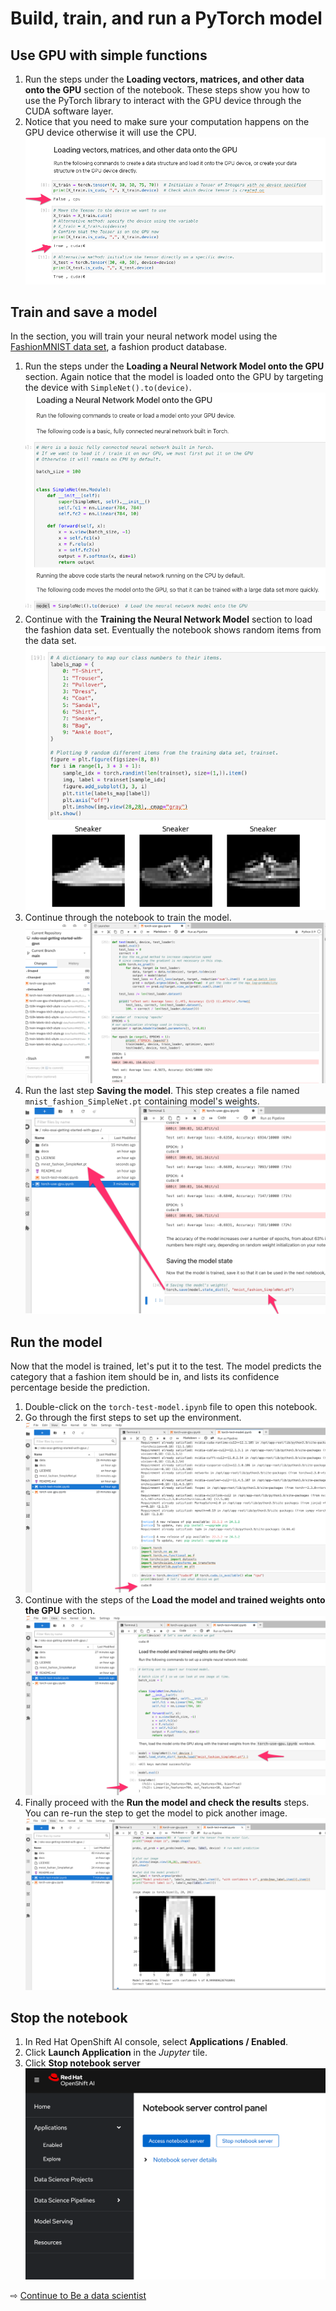 # Build, train, and run a PyTorch model

## Use GPU with simple functions

1. Run the steps under the **Loading vectors, matrices, and other data onto the GPU** section of the notebook. These steps show you how to use the PyTorch library to interact with the GPU device through the CUDA software layer.
1. Notice that you need to make sure your computation happens on the GPU device otherwise it will use the CPU.
   ![](images/40-use-gpu.png ':size=600')

## Train and save a model

In the section, you will train your neural network model using the [FashionMNIST data set](https://github.com/zalandoresearch/fashion-mnist), a fashion product database.

1. Run the steps under the **Loading a Neural Network Model onto the GPU** section. Again notice that the model is loaded onto the GPU by targeting the device with `SimpleNet().to(device)`.
   ![](images/40-load-model.png ':size=600')
1. Continue with the **Training the Neural Network Model** section to load the fashion data set. Eventually the notebook shows random items from the data set.
   ![](images/40-train-show-items.png ':size=600')
1. Continue through the notebook to train the model.
   ![](images/40-train-model.png ':size=600')
1. Run the last step **Saving the model**. This step creates a file named `mnist_fashion_SimpleNet.pt` containing model's weights.
   ![](images/40-train-save.png ':size=600')

## Run the model

Now that the model is trained, let's put it to the test. The model predicts the category that a fashion item should be in, and lists its confidence percentage beside the prediction.

1. Double-click on the `torch-test-model.ipynb` file to open this notebook.
1. Go through the first steps to set up the environment.
   ![](images/40-run-setup.png ':size=600')
1. Continue with the steps of the **Load the model and trained weights onto the GPU** section.
   ![](images/40-run-load.png ':size=600')
1. Finally proceed with the **Run the model and check the results** steps. You can re-run the step to get the model to pick another image.
   ![](images/40-run-predict.png ':size=600')

## Stop the notebook

1. In Red Hat OpenShift AI console, select **Applications / Enabled**.
1. Click **Launch Application** in the *Jupyter* tile.
1. Click **Stop notebook server**
   ![](images/40-stop-notebook.png ':size=600')



⇨ [Continue to Be a data scientist](50-dsp.md)

